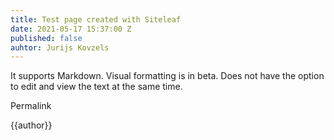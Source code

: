 ```yaml
---
title: Test page created with Siteleaf
date: 2021-05-17 15:37:00 Z
published: false
auhtor: Jurijs Kovzels
---
```


It supports Markdown.
Visual formatting is in beta.
Does not have the option to edit and view the text at the same time.

Permalink 

{{author}}